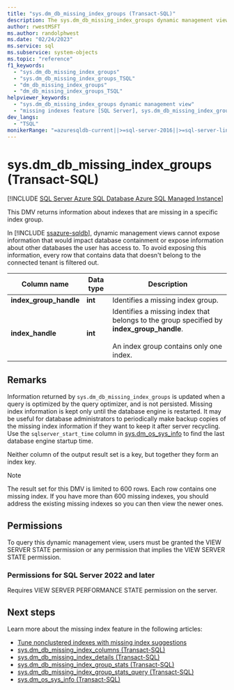 ```yaml
---
title: "sys.dm_db_missing_index_groups (Transact-SQL)"
description: The sys.dm_db_missing_index_groups dynamic management view returns information about indexes that are missing in a specific index group.
author: rwestMSFT
ms.author: randolphwest
ms.date: "02/24/2023"
ms.service: sql
ms.subservice: system-objects
ms.topic: "reference"
f1_keywords:
  - "sys.dm_db_missing_index_groups"
  - "sys.dm_db_missing_index_groups_TSQL"
  - "dm_db_missing_index_groups"
  - "dm_db_missing_index_groups_TSQL"
helpviewer_keywords:
  - "sys.dm_db_missing_index_groups dynamic management view"
  - "missing indexes feature [SQL Server], sys.dm_db_missing_index_groups dynamic management view"
dev_langs:
  - "TSQL"
monikerRange: "=azuresqldb-current||>=sql-server-2016||>=sql-server-linux-2017||=azuresqldb-mi-current"
---
```

# sys.dm_db_missing_index_groups (Transact-SQL)
[!INCLUDE [SQL Server Azure SQL Database Azure SQL Managed Instance](../../includes/applies-to-version/sql-asdb-asdbmi.md)]

  This DMV returns information about indexes that are missing in a specific index group. 

  
 In [!INCLUDE [ssazure-sqldb](../../includes/ssazure-sqldb.md)], dynamic management views cannot expose information that would impact database containment or expose information about other databases the user has access to. To avoid exposing this information, every row that contains data that doesn't belong to the connected tenant is filtered out.  
   
|Column name|Data type|Description|  
|-----------------|---------------|-----------------|  
|**index_group_handle**|**int**|Identifies a missing index group.|  
|**index_handle**|**int**|Identifies a missing index that belongs to the group specified by **index_group_handle**.<br /><br /> An index group contains only one index.|  
  
## Remarks  
 Information returned by `sys.dm_db_missing_index_groups` is updated when a query is optimized by the query optimizer, and is not persisted. Missing index information is kept only until the database engine is restarted. It may be useful for database administrators to periodically make backup copies of the missing index information if they want to keep it after server recycling. Use the `sqlserver_start_time` column in [sys.dm_os_sys_info](sys-dm-os-sys-info-transact-sql.md) to find the last database engine startup time.   
  
 Neither column of the output result set is a key, but together they form an index key.  

  >[!NOTE]
  >The result set for this DMV is limited to 600 rows. Each row contains one missing index. If you have more than 600 missing indexes, you should address the existing missing indexes so you can then view the newer ones.
  
## Permissions  
 To query this dynamic management view, users must be granted the VIEW SERVER STATE permission or any permission that implies the VIEW SERVER STATE permission.  
  
### Permissions for SQL Server 2022 and later

Requires VIEW SERVER PERFORMANCE STATE permission on the server.

## Next steps

Learn more about the missing index feature in the following articles:

- [Tune nonclustered indexes with missing index suggestions](../indexes/tune-nonclustered-missing-index-suggestions.md)
- [sys.dm_db_missing_index_columns &#40;Transact-SQL&#41;](../../relational-databases/system-dynamic-management-views/sys-dm-db-missing-index-columns-transact-sql.md)   
- [sys.dm_db_missing_index_details &#40;Transact-SQL&#41;](../../relational-databases/system-dynamic-management-views/sys-dm-db-missing-index-details-transact-sql.md)   
- [sys.dm_db_missing_index_group_stats &#40;Transact-SQL&#41;](../../relational-databases/system-dynamic-management-views/sys-dm-db-missing-index-group-stats-transact-sql.md)  
- [sys.dm_db_missing_index_group_stats_query &#40;Transact-SQL&#41;](../../relational-databases/system-dynamic-management-views/sys-dm-db-missing-index-group-stats-query-transact-sql.md)    
- [sys.dm_os_sys_info  &#40;Transact-SQL&#41;](sys-dm-os-sys-info-transact-sql.md)
